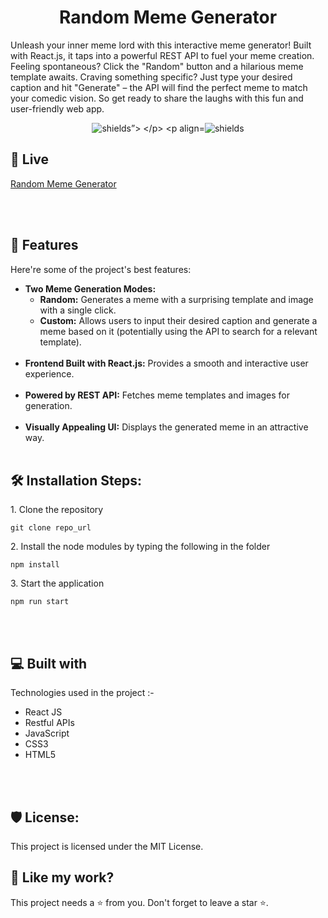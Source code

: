 <h1 align="center" id="title">Random Meme Generator</h1>

<p id="description">
Unleash your inner meme lord with this interactive meme generator! Built with React.js, it taps into a powerful REST API to fuel your meme creation. Feeling spontaneous? Click the "Random" button and a hilarious meme template awaits. Craving something specific? Just type your desired caption and hit "Generate" – the API will find the perfect meme to match your comedic vision. So get ready to share the laughs with this fun and user-friendly web app.</p>

<p align="center">
  <img src="https://img.shields.io/badge/License-MIT-green" alt="shields”>
</p>
<p align="center"><img src="https://img.shields.io/badge/License-AGPL-blue" alt="shields"></p>

<h2>🚀 Live </h2>

[Random Meme Generator]( https://counter-website-sepia.vercel.app/  )

<br></br>
  
<h2>🧐 Features</h2>

Here're some of the project's best features:

* **Two Meme Generation Modes:**
    * **Random:** Generates a meme with a surprising template and image with a single click.
    * **Custom:** Allows users to input their desired caption and generate a meme based on it (potentially using the API to search for a relevant template).
    <br></br>
* **Frontend Built with React.js:** Provides a smooth and interactive user experience.
  <br></br>
* **Powered by REST API:** Fetches meme templates and images for generation.
  <br></br>
* **Visually Appealing UI:** Displays the generated meme in an attractive way.
  <br></br>



<h2>🛠️ Installation Steps:</h2>

<p>1. Clone the repository</p>

```
git clone repo_url
```


<p>2. Install the node modules by typing the following in the folder</p>

```
npm install
```

<p>3. Start the application</p>

```
npm run start
```


  
<br></br>

<h2>💻 Built with</h2>

Technologies used in the project :-

*   React JS
*   Restful APIs
*   JavaScript
*   CSS3
*   HTML5

<br></br>

<h2>🛡️ License:</h2>

This project is licensed under the MIT License.

<h2>💖 Like my work?</h2>

This project needs a ⭐️ from you. Don't forget to leave a star ⭐️.
